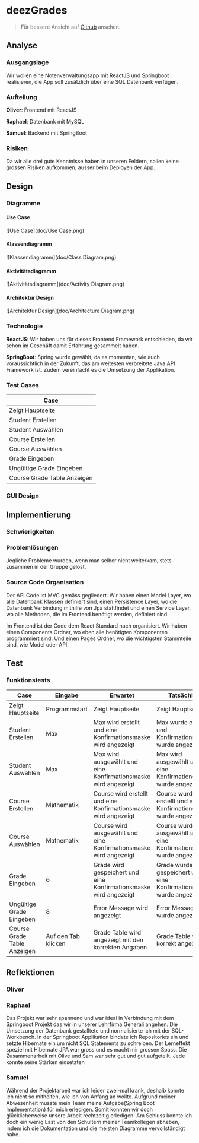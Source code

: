# deezGrades

> Für bessere Ansicht auf [Github](https://github.com/blauWhale/deezGrades) ansehen.

## Analyse

### Ausgangslage

Wir wollen eine Notenverwaltungsapp mit ReactJS und Springboot realisieren, die App soll zusätzlich über eine SQL Datenbank verfügen.

### Aufteilung

**Oliver**: Frontend mit ReactJS

**Raphael**: Datenbank mit MySQL

**Samuel**: Backend mit SpringBoot

### Risiken

Da wir alle drei gute Kenntnisse haben in unseren Feldern, sollen keine grossen Risiken aufkommen, ausser beim Deployen der App.

## Design

### Diagramme

#### Use Case

![Use Case](doc/Use Case.png)

#### Klassendiagramm

![Klassendiagramm](doc/Class Diagram.png)

#### Aktivitätsdiagramm

![Aktivitätsdiagramm](doc/Activity Diagram.png)

#### Architektur Design

![Architektur Design](doc/Architecture Diagram.png)

### Technologie

**ReactJS**: Wir haben uns für dieses Frontend Framework entschieden, da wir schon im Geschäft damit Erfahrung gesammelt haben.

**SpringBoot**: Spring wurde gewählt, da es momentan, wie auch voraussichtlich in der Zukunft, das am weitesten verbreitete Java API Framework ist. Zudem vereinfacht es die Umsetzung der Applikation.

### Test Cases

| Case                        |
| --------------------------- |
| Zeigt Hauptseite            |
| Student Erstellen           |
| Student Auswählen           |
| Course Erstellen            |
| Course Auswählen            |
| Grade Eingeben              |
| Ungültige Grade Eingeben    |
| Course Grade Table Anzeigen |

### GUI Design



## Implementierung

### Schwierigkeiten



### Problemlösungen

Jegliche Probleme wurden, wenn man selber nicht weiterkam, stets zusammen in der Gruppe gelöst.

### Source Code Organisation

Der API Code ist MVC gemäss gegliedert. Wir haben einen Model Layer, wo alle Datenbank Klassen definiert sind, 
einen Persistence Layer, wo die Datenbank Verbindung mithilfe von Jpa stattfindet 
und einen Service Layer, wo alle Methoden, die im Frontend benötigt werden, definiert sind.

Im Frontend ist der Code dem React Standard nach organisiert. Wir haben einen Components Ordner, wo eben alle benötigten Komponenten programmiert sind.
Und einen Pages Ordner, wo die wichtigsten Stammteile sind, wie Model oder API.

## Test

### Funktionstests

| Case                        | Eingabe                     | Erwartet                                                          | Tatsächlich                                                         | OK/NOK |
| ------------------          | --------------------------- | ----------------------------------------------------------------- | ------------------------------------------------------------------- | ------ |
| Zeigt Hauptseite            | Programmstart               | Zeigt Hauptseite                                                  | Zeigt Hauptseite                                                    | OK     |
| Student Erstellen           | Max                         | Max wird erstellt und eine Konfirmationsmaske wird angezeigt      | Max wurde erstellt und Konfirmationsmaske wurde angezeigt           | OK     |
| Student Auswählen           | Max                         | Max wird ausgewählt und eine Konfirmationsmaske wird angezeigt    | Max wird ausgewählt und eine Konfirmationsmaske wurde angezeigt     | OK     |
| Course Erstellen            | Mathematik                  | Course wird erstellt und eine Konfirmationsmaske wird angezeigt   | Course wurde erstellt und eine Konfirmationsmaske wurde angezeigt   | OK     |
| Course Auswählen            | Mathematik                  | Course wird ausgewählt und eine Konfirmationsmaske wird angezeigt | Course wurde ausgewählt und eine Konfirmationsmaske wurde angezeigt | OK     |
| Grade Eingeben              | 6                           | Grade wird gespeichert und eine Konfirmationsmaske wird angezeigt | Grade wurde gespeichert und eine Konfirmationsmaske wurde angezeigt | OK     |
| Ungültige Grade Eingeben    | 8                           | Error Message wird angezeigt                                      | Error Message wurde angezeigt                                       | OK     |
| Course Grade Table Anzeigen | Auf den Tab klicken         | Grade Table wird angezeigt mit den korrekten Angaben              | Grade Table wurde korrekt angezeigt                                 | OK     |


## Reflektionen

### Oliver

### Raphael

Das Projekt war sehr spannend und war ideal in Verbindung mit dem Springboot Projekt das wir in unserer Lehrfirma Generali angehen. Die Umsetzung der Datenbank gestalltete und normalisierte ich mit der SQL-Workbench. In der Springboot Applikation bindete ich Repositories ein und setzte Hibernate ein um nicht SQL Statements zu schreiben. Der Lerneffekt speziel mit Hibernate JPA war gross und es macht mir grossen Spass. Die Zusammenarbeit mit Olive und Sam war sehr gut und gut aufgeteilt. Jede konnte seine Stärken einsetzten

### Samuel

Während der Projektarbeit war ich leider zwei-mal krank, deshalb konnte ich nicht so mithelfen, wie ich von Anfang an wollte.
Aufgrund meiner Abwesenheit musste mein Team meine Aufgabe(Spring Boot Implementation) für mich erledigen. Somit konnten wir doch
glücklicherweise unsere Arbeit rechtzeitig erledigen. Am Schluss konnte ich doch ein wenig Last von den Schultern meiner Teamkollegen
abheben, indem ich die Dokumentation und die meisten Diagramme vervollständigt habe.
